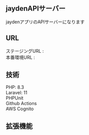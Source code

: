 ## jaydenAPIサーバー

jaydenアプリのAPIサーバーになります

## URL
ステージングURL :  <br />
本番環境URL :  <br />

## 技術
PHP: 8.3  <br />
Laravel: 11  <br />
PHPUnit  <br />
Github Actions   <br />
AWS Cognito   <br />

## 拡張機能
